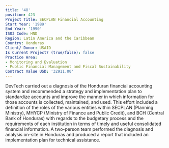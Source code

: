 ```yaml
---
title: '48'
position: 423
Project Title: SECPLAN Financial Accounting
Start Year: '1989'
End Year: '1990'
ISO3 Code: HND
Region: Latin America and the Caribbean
Country: Honduras
Client/ Donor: USAID
Is Current Project? (true/false): false
Practice Area:
- Monitoring and Evaluation
- Public Financial Management and Fiscal Sustainability
Contract Value USD: '32911.00'
---
```


DevTech carried out a diagnosis of the Honduran financial accounting system and recommended a strategy and implementation plan to standardize accounts and improve the manner in which information for those accounts is collected, maintained, and used. This effort included a definition of the roles of the various entities within SECPLAN (Planning Ministry), MHYCP (Ministry of Finance and Public Credit), and BCH (Central Bank of Honduras) with regards to the budgetary process and the requirements of each institution in terms of timely and useful consolidated financial information. A two-person team performed the diagnosis and analysis on-site in Honduras and produced a report that included an implementation plan for technical assistance.